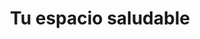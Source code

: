 ---
title: "Tu espacio saludable"
url: /talavera-de-la-reina/tu-espacio-saludable/
shop: Kräuter
---